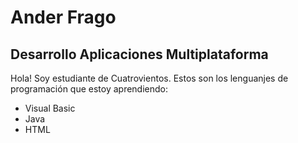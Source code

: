 # Ander Frago
## Desarrollo Aplicaciones  Multiplataforma

Hola! Soy estudiante de Cuatrovientos.
Estos son los lenguanjes de programación que estoy aprendiendo:
- Visual Basic
- Java
- HTML
